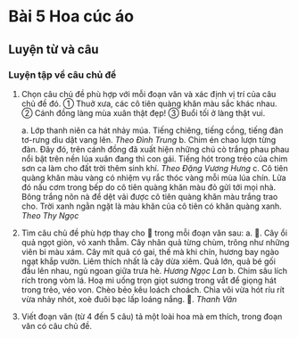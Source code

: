 # Bài 5 Hoa cúc áo

## Luyện từ và câu

### Luyện tập về câu chủ đề

1.  Chọn câu chủ đề phù hợp với mỗi đoạn văn và xác định vị trí của câu chủ đề đó.
    ① Thuở xưa, các cô tiên quàng khăn màu sắc khác nhau.
    ② Cánh đồng làng mùa xuân thật đẹp!
    ③ Buổi tối ở làng thật vui.

    a. Lớp thanh niên ca hát nhảy múa. Tiếng chiêng, tiếng cồng, tiếng đàn tơ-rưng dìu dặt vang lên.
        *Theo Đình Trung*
    b. Chim én chao lượn từng đàn. Đây đó, trên cánh đồng đã xuất hiện những chú cò trắng phau phau nổi bật trên nền lúa xuân đang thì con gái. Tiếng hót trong trẻo của chim sơn ca làm cho đất trời thêm sinh khí.
        *Theo Đặng Vương Hưng*
    c. Cô tiên quàng khăn màu vàng có nhiệm vụ rắc thóc vàng mỗi mùa lúa chín. Lửa đó nấu cơm trong bếp do cô tiên quàng khăn màu đỏ gửi tới mọi nhà. Bông trắng nõn nà để dệt vải được cô tiên quàng khăn màu trắng trao cho. Trời xanh ngằn ngặt là màu khăn của cô tiên có khăn quàng xanh.
        *Theo Thy Ngọc*

2.  Tìm câu chủ đề phù hợp thay cho 🌸 trong mỗi đoạn văn sau:
    a. 🌸. Cây ổi quả ngọt giòn, vỏ xanh thẫm. Cây nhãn quả từng chùm, trông như những viên bi màu xám. Cây mít quả có gai, thế mà khi chín, hương bay ngào ngạt khắp vườn. Liêm thích nhất là cây dừa xiêm. Quả lớn, quả bé gối đầu lên nhau, ngủ ngoan giữa trưa hè.
        *Hương Ngọc Lan*
    b. Chim sâu lích rích trong vòm lá. Hoạ mi uống trọn giọt sương trong vắt để giọng hát trong trẻo, véo von. Chèo bẻo kêu loách choách. Chìa vôi vừa hót ríu rít vừa nhảy nhót, xoè đuôi bạc lấp loáng nắng. 🌸.
        *Thanh Vân*

3.  Viết đoạn văn (từ 4 đến 5 câu) tả một loài hoa mà em thích, trong đoạn văn có câu chủ đề.
